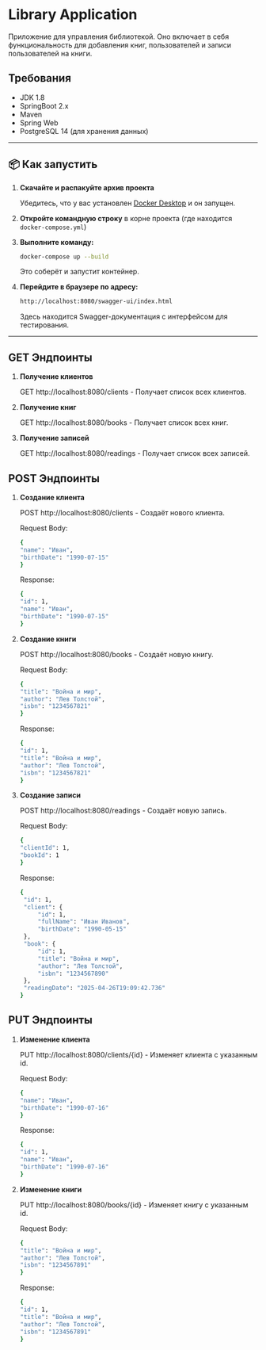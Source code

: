 # Library Application

Приложение для управления библиотекой. Оно включает в себя функциональность для добавления книг, пользователей и записи пользователей на книги.

## Требования

- JDK 1.8
- SpringBoot 2.x
- Maven
- Spring Web
- PostgreSQL 14 (для хранения данных)

---

## 📦 Как запустить

1. **Скачайте и распакуйте архив проекта**

   Убедитесь, что у вас установлен [Docker Desktop](https://www.docker.com/products/docker-desktop/) и он запущен.

2. **Откройте командную строку** в корне проекта (где находится `docker-compose.yml`)

3. **Выполните команду:**

   ```bash
   docker-compose up --build
   ```
   Это соберёт и запустит контейнер.

4. **Перейдите в браузере по адресу:**

   ```bash
   http://localhost:8080/swagger-ui/index.html
    ```
   Здесь находится Swagger-документация с интерфейсом для тестирования.


---
## GET Эндпоинты
1. **Получение клиентов**

   GET http://localhost:8080/clients - Получает список всех клиентов.

2. **Получение книг**

   GET http://localhost:8080/books - Получает список всех книг.

3. **Получение записей**

   GET http://localhost:8080/readings - Получает список всех записей.

## POST Эндпоинты
1. **Создание клиента**
   
   POST http://localhost:8080/clients - Создаёт нового клиента.

   Request Body:
   ```bash
   {
   "name": "Иван",
   "birthDate": "1990-07-15"
   }
   ```
   Response:
   ```bash
   {
   "id": 1,
   "name": "Иван",
   "birthDate": "1990-07-15"
   }
   ```
2. **Создание книги**
   
   POST http://localhost:8080/books - Создаёт новую книгу.

   Request Body:
   ```bash
   {
   "title": "Война и мир",
   "author": "Лев Толстой",
   "isbn": "1234567821"
   }
   ```
   Response:
   ```bash
   {
   "id": 1,
   "title": "Война и мир",
   "author": "Лев Толстой",
   "isbn": "1234567821"
   }
   ```
3. **Создание записи**
   
   POST http://localhost:8080/readings - Создаёт новую запись.

   Request Body:
   ```bash
   {
   "clientId": 1,
   "bookId": 1
   }
   ```
   Response:
   ```bash
   {
    "id": 1,
    "client": {
        "id": 1,
        "fullName": "Иван Иванов",
        "birthDate": "1990-05-15"
    },
    "book": {
        "id": 1,
        "title": "Война и мир",
        "author": "Лев Толстой",
        "isbn": "1234567890"
    },
    "readingDate": "2025-04-26T19:09:42.736"
   }
   ```

## PUT Эндпоинты
1. **Изменение клиента**
   
   PUT http://localhost:8080/clients/{id} - Изменяет клиента с указанным id.

   Request Body:
   ```bash
   {
   "name": "Иван",
   "birthDate": "1990-07-16"
   }
   ```
   Response:
   ```bash
   {
   "id": 1,
   "name": "Иван",
   "birthDate": "1990-07-16"
   }
   ```
2. **Изменение книги**
   
   PUT http://localhost:8080/books/{id} - Изменяет книгу с указанным id.

   Request Body:
   ```bash
   {
   "title": "Война и мир",
   "author": "Лев Толстой",
   "isbn": "1234567891"
   }
   ```
   Response:
   ```bash
   {
   "id": 1,
   "title": "Война и мир",
   "author": "Лев Толстой",
   "isbn": "1234567891"
   }
   ```
